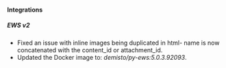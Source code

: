 
#### Integrations

##### EWS v2

- Fixed an issue with inline images being duplicated in html- name is now concatenated with the content_id or attachment_id.
- Updated the Docker image to: *demisto/py-ews:5.0.3.92093*.
